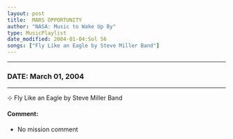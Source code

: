 ```yaml
---
layout: post
title:  MARS OPPORTUNITY
author: "NASA: Music to Wake Up By"
type: MusicPlaylist
date_modified: 2004-01-04:Sol 56
songs: ["Fly Like an Eagle by Steve Miller Band"]
---
```


----
### DATE: March 01, 2004
----
⊹ Fly Like an Eagle by Steve Miller Band

#### Comment:
* No mission comment



<br/>
<center>
	<a target="_blank"
	   href="https://twitter.com/intent/tweet?hashtags=Space,NASA,Playlist,NASAWakeupCalls,SpaceProgram&text={{ page.author}}, '{{ page.songs.first }}' {{ page.title }}, {{ page.date | date: '%B %d, %Y' }}. {{ site.url }}{{ page.url }}&via=nasawakeupcalls"><i class="fab fa-twitter" alt="Tweet this page" style="font-size: 1.3em;"></i></a>
	&nbsp; 	<i class="fas fa-user-astronaut" style="font-size: 1.5em;"></i> &nbsp;
    <a type="amzn" search="'Fly Like an Eagle by Steve Miller Band'" category="popular music">
    <i class="fab fa-amazon" style="font-size: 1.3em;"></i></a>
</center>
